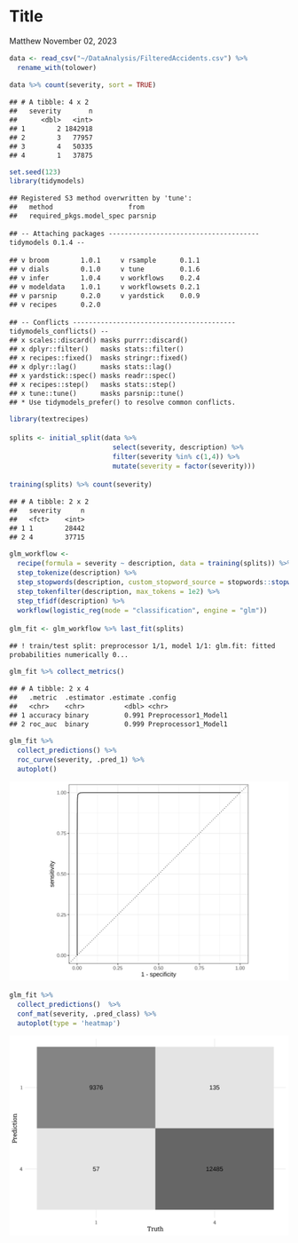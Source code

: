 Title
================
Matthew
November 02, 2023

``` r
data <- read_csv("~/DataAnalysis/FilteredAccidents.csv") %>% 
  rename_with(tolower)
```

``` r
data %>% count(severity, sort = TRUE)
```

    ## # A tibble: 4 x 2
    ##   severity       n
    ##      <dbl>   <int>
    ## 1        2 1842918
    ## 2        3   77957
    ## 3        4   50335
    ## 4        1   37875

``` r
set.seed(123)
library(tidymodels)
```

    ## Registered S3 method overwritten by 'tune':
    ##   method                   from   
    ##   required_pkgs.model_spec parsnip

    ## -- Attaching packages -------------------------------------- tidymodels 0.1.4 --

    ## v broom        1.0.1     v rsample      0.1.1
    ## v dials        0.1.0     v tune         0.1.6
    ## v infer        1.0.4     v workflows    0.2.4
    ## v modeldata    1.0.1     v workflowsets 0.2.1
    ## v parsnip      0.2.0     v yardstick    0.0.9
    ## v recipes      0.2.0

    ## -- Conflicts ----------------------------------------- tidymodels_conflicts() --
    ## x scales::discard() masks purrr::discard()
    ## x dplyr::filter()   masks stats::filter()
    ## x recipes::fixed()  masks stringr::fixed()
    ## x dplyr::lag()      masks stats::lag()
    ## x yardstick::spec() masks readr::spec()
    ## x recipes::step()   masks stats::step()
    ## x tune::tune()      masks parsnip::tune()
    ## * Use tidymodels_prefer() to resolve common conflicts.

``` r
library(textrecipes)

splits <- initial_split(data %>% 
                          select(severity, description) %>% 
                          filter(severity %in% c(1,4)) %>% 
                          mutate(severity = factor(severity)))

training(splits) %>% count(severity)
```

    ## # A tibble: 2 x 2
    ##   severity     n
    ##   <fct>    <int>
    ## 1 1        28442
    ## 2 4        37715

``` r
glm_workflow <- 
  recipe(formula = severity ~ description, data = training(splits)) %>% 
  step_tokenize(description) %>%
  step_stopwords(description, custom_stopword_source = stopwords::stopwords()) %>% 
  step_tokenfilter(description, max_tokens = 1e2) %>% 
  step_tfidf(description) %>% 
  workflow(logistic_reg(mode = "classification", engine = "glm"))

glm_fit <- glm_workflow %>% last_fit(splits)
```

    ## ! train/test split: preprocessor 1/1, model 1/1: glm.fit: fitted probabilities numerically 0...

``` r
glm_fit %>% collect_metrics()
```

    ## # A tibble: 2 x 4
    ##   .metric  .estimator .estimate .config             
    ##   <chr>    <chr>          <dbl> <chr>               
    ## 1 accuracy binary         0.991 Preprocessor1_Model1
    ## 2 roc_auc  binary         0.999 Preprocessor1_Model1

``` r
glm_fit %>% 
  collect_predictions() %>% 
  roc_curve(severity, .pred_1) %>% 
  autoplot()
```

![](Car-Accidents_files/figure-gfm/unnamed-chunk-5-1.png)<!-- -->

``` r
glm_fit %>% 
  collect_predictions()  %>% 
  conf_mat(severity, .pred_class) %>% 
  autoplot(type = 'heatmap')
```

![](Car-Accidents_files/figure-gfm/unnamed-chunk-5-2.png)<!-- -->
